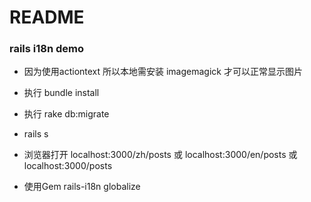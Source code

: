 # README

### rails i18n demo

* 因为使用actiontext 所以本地需安装 imagemagick 才可以正常显示图片

* 执行 bundle install

* 执行 rake db:migrate

* rails s

* 浏览器打开 localhost:3000/zh/posts 或 localhost:3000/en/posts 或 localhost:3000/posts

* 使用Gem rails-i18n globalize 
